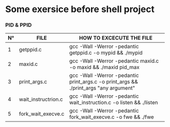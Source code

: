 # Some exersice before shell project

### PID & PPID 

| N° | FILE | HOW TO EXCECUTE THE FILE |
| - | ------------- | ------------- |
| 1 | getppid.c | gcc -Wall -Werror -pedantic getppid.c -o mypid && ./mypid |
| 2 | maxid.c | gcc -Wall -Werror -pedantic maxid.c -o maxid && ./maxid pid_max |
| 3 | print_args.c | gcc -Wall -Werror -pedantic print_args.c -o print_args && ./print_args "any argument"|
| 4 | wait_instructrion.c | gcc -Wall -Werror -pedantic wait_instruction.c -o listen && ./listen |
| 5 | fork_wait_execve.c | gcc -Wall -Werror -pedantic fork_wait_execve.c -o fwe && ./fwe |
